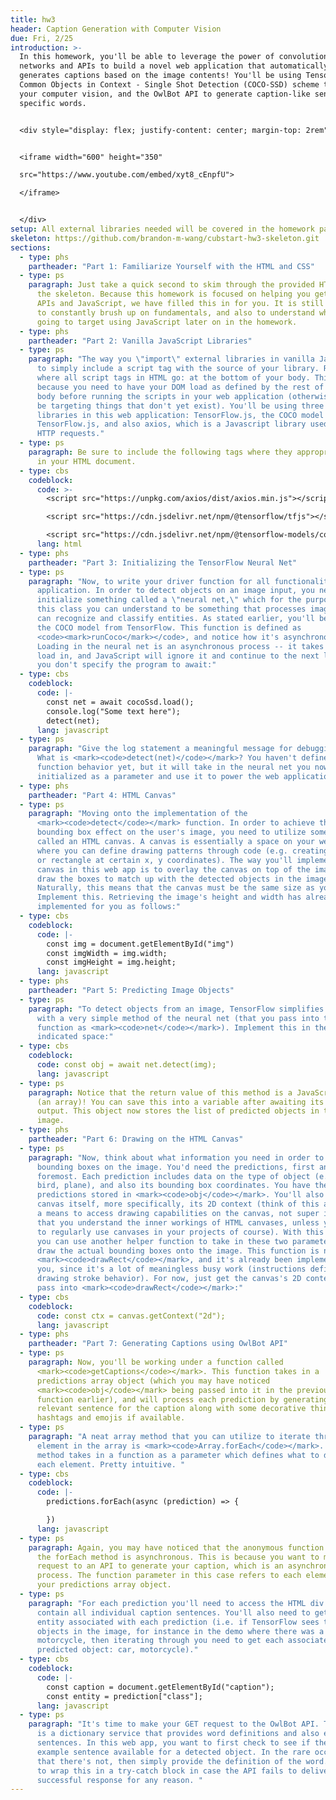```yaml
---
title: hw3
header: Caption Generation with Computer Vision
due: Fri, 2/25
introduction: >-
  In this homework, you'll be able to leverage the power of convolutional neural
  networks and APIs to build a novel web application that automatically
  generates captions based on the image contents! You'll be using TensorFlow's
  Common Objects in Context - Single Shot Detection (COCO-SSD) scheme to power
  your computer vision, and the OwlBot API to generate caption-like sentences of
  specific words.


  <div style="display: flex; justify-content: center; margin-top: 2rem">


  <iframe width="600" height="350"

  src="https://www.youtube.com/embed/xyt8_cEnpfU">

  </iframe>


  </div>
setup: All external libraries needed will be covered in the homework parts.
skeleton: https://github.com/brandon-m-wang/cubstart-hw3-skeleton.git
sections:
  - type: phs
    partheader: "Part 1: Familiarize Yourself with the HTML and CSS"
  - type: ps
    paragraph: Just take a quick second to skim through the provided HTML and CSS in
      the skeleton. Because this homework is focused on helping you get used to
      APIs and JavaScript, we have filled this in for you. It is still important
      to constantly brush up on fundamentals, and also to understand what you're
      going to target using JavaScript later on in the homework.
  - type: phs
    partheader: "Part 2: Vanilla JavaScript Libraries"
  - type: ps
    paragraph: "The way you \"import\" external libraries in vanilla JavaScript is
      to simply include a script tag with the source of your library. Recall
      where all script tags in HTML go: at the bottom of your body. This is
      because you need to have your DOM load as defined by the rest of your HTML
      body before running the scripts in your web application (otherwise you may
      be targeting things that don't yet exist). You'll be using three external
      libraries in this web application: TensorFlow.js, the COCO model for
      TensorFlow.js, and also axios, which is a Javascript library used to make
      HTTP requests."
  - type: ps
    paragraph: Be sure to include the following tags where they appropriately belong
      in your HTML document.
  - type: cbs
    codeblock:
      code: >-
        <script src="https://unpkg.com/axios/dist/axios.min.js"></script>

        <script src="https://cdn.jsdelivr.net/npm/@tensorflow/tfjs"></script>

        <script src="https://cdn.jsdelivr.net/npm/@tensorflow-models/coco-ssd"></script>
      lang: html
  - type: phs
    partheader: "Part 3: Initializing the TensorFlow Neural Net"
  - type: ps
    paragraph: "Now, to write your driver function for all functionality of the
      application. In order to detect objects on an image input, you need to
      initialize something called a \"neural net,\" which for the purposes of
      this class you can understand to be something that processes images and
      can recognize and classify entities. As stated earlier, you'll be using
      the COCO model from TensorFlow. This function is defined as
      <code><mark>runCoco</mark></code>, and notice how it's asynchronous.
      Loading in the neural net is an asynchronous process -- it takes time to
      load in, and JavaScript will ignore it and continue to the next line if
      you don't specify the program to await:"
  - type: cbs
    codeblock:
      code: |-
        const net = await cocoSsd.load();
        console.log("Some text here");
        detect(net);
      lang: javascript
  - type: ps
    paragraph: "Give the log statement a meaningful message for debugging purposes.
      What is <mark><code>detect(net)</code></mark>? You haven't defined this
      function behavior yet, but it will take in the neural net you now
      initialized as a parameter and use it to power the web application. "
  - type: phs
    partheader: "Part 4: HTML Canvas"
  - type: ps
    paragraph: "Moving onto the implementation of the
      <mark><code>detect</code></mark> function. In order to achieve the
      bounding box effect on the user's image, you need to utilize something
      called an HTML canvas. A canvas is essentially a space on your webpage
      where you can define drawing patterns through code (e.g. creating a square
      or rectangle at certain x, y coordinates). The way you'll implement the
      canvas in this web app is to overlay the canvas on top of the image, and
      draw the boxes to match up with the detected objects in the image.
      Naturally, this means that the canvas must be the same size as your image.
      Implement this. Retrieving the image's height and width has already been
      implemented for you as follows:"
  - type: cbs
    codeblock:
      code: |-
        const img = document.getElementById("img")
        const imgWidth = img.width;
        const imgHeight = img.height;
      lang: javascript
  - type: phs
    partheader: "Part 5: Predicting Image Objects"
  - type: ps
    paragraph: "To detect objects from an image, TensorFlow simplifies this for you
      with a very simple method of the neural net (that you pass into this
      function as <mark><code>net</code></mark>). Implement this in the
      indicated space:"
  - type: cbs
    codeblock:
      code: const obj = await net.detect(img);
      lang: javascript
  - type: ps
    paragraph: Notice that the return value of this method is a JavaScript object
      (an array)! You can save this into a variable after awaiting its detection
      output. This object now stores the list of predicted objects in the user's
      image.
  - type: phs
    partheader: "Part 6: Drawing on the HTML Canvas"
  - type: ps
    paragraph: "Now, think about what information you need in order to draw the
      bounding boxes on the image. You'd need the predictions, first and
      foremost. Each prediction includes data on the type of object (e.g. car,
      bird, plane), and also its bounding box coordinates. You have these
      predictions stored in <mark><code>obj</code></mark>. You'll also need the
      canvas itself, more specifically, its 2D context (think of this as simply
      a means to access drawing capabilities on the canvas, not super important
      that you understand the inner workings of HTML canvases, unless you want
      to regularly use canvases in your projects of course). With this in mind,
      you can use another helper function to take in these two parameters and
      draw the actual bounding boxes onto the image. This function is named
      <mark><code>drawRect</code></mark>, and it's already been implemented for
      you, since it's a lot of meaningless busy work (instructions defining
      drawing stroke behavior). For now, just get the canvas's 2D context to
      pass into <mark><code>drawRect</code></mark>:"
  - type: cbs
    codeblock:
      code: const ctx = canvas.getContext("2d");
      lang: javascript
  - type: phs
    partheader: "Part 7: Generating Captions using OwlBot API"
  - type: ps
    paragraph: Now, you'll be working under a function called
      <mark><code>getCaptions</code></mark>. This function takes in a
      predictions array object (which you may have noticed
      <mark><code>obj</code></mark> being passed into it in the previous
      function earlier), and will process each prediction by generating a
      relevant sentence for the caption along with some decorative things like
      hashtags and emojis if available.
  - type: ps
    paragraph: "A neat array method that you can utilize to iterate through each
      element in the array is <mark><code>Array.forEach</code></mark>. This
      method takes in a function as a parameter which defines what to do for
      each element. Pretty intuitive. "
  - type: cbs
    codeblock:
      code: |-
        predictions.forEach(async (prediction) => {

        })
      lang: javascript
  - type: ps
    paragraph: Again, you may have noticed that the anonymous function passed into
      the forEach method is asynchronous. This is because you want to make a
      request to an API to generate your caption, which is an asynchronous
      process. The function parameter in this case refers to each element in
      your predictions array object.
  - type: ps
    paragraph: "For each prediction you'll need to access the HTML div which will
      contain all individual caption sentences. You'll also need to get the
      entity associated with each prediction (i.e. if TensorFlow sees two
      objects in the image, for instance in the demo where there was a car and
      motorcycle, then iterating through you need to get each associated
      predicted object: car, motorcycle)."
  - type: cbs
    codeblock:
      code: |-
        const caption = document.getElementById("caption");
        const entity = prediction["class"];
      lang: javascript
  - type: ps
    paragraph: "It's time to make your GET request to the OwlBot API. The OwlBot API
      is a dictionary service that provides word definitions and also example
      sentences. In this web app, you want to first check to see if there's an
      example sentence available for a detected object. In the rare occasion
      that there's not, then simply provide the definition of the word. You need
      to wrap this in a try-catch block in case the API fails to deliver a
      successful response for any reason. "
---
```

